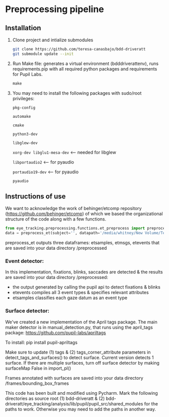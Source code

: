 
# Preprocessing pipeline
## Installation

1. Clone project and intialize submodules

   ```bash
   git clone https://github.com/teresa-canasbajo/bdd-driveratt
   git submodule update --init
   ```

2. Run Make file: generates a virtual environment (bdddriverattenv), runs requirements.pip with all required python packages and requirements for Pupil Labs.

   ```python
   make
   ```

3. You may need to install the following packages with sudo/root privileges:

   `pkg-config`

   `automake`

   `cmake`

   `python3-dev`

   `libglew-dev`

   `xorg-dev libglu1-mesa-dev` <-- needed for libglew

   `libportaudio2` <-- for pyaudio

   `portaudio19-dev` <-- for pyaudio

   `pyaudio`

## Instructions of use

We want to acknowledge the work of behinger/etcomp repository (https://github.com/behinger/etcomp) of which we based the organizational structure of the code along with a few functions.

```python
from eye_tracking.preprocessing.functions.et_preprocess import preprocess_et
data = preprocess_et(subject='', datapath='/media/whitney/New Volume/Teresa/bdd-driveratt/demo')
```

preprocess_et outputs three dataframes: etsamples, etmsgs, etevents that are saved into your data directory /preprocessed

### Event detector:

In this implementation, fixations, blinks, saccades are detected & the results are saved into your data directory /preprocessed:
- the output generated by calling the pupil api to detect fixations & blinks 
- etevents compiles all 3 event types & specifies relevant attributes
- etsamples classifies each gaze datum as an event type

### Surface detector:

We've created a new implementation of the April tags package. The main maker detector is in manual_detection.py, that runs using the april_tags package: https://github.com/pupil-labs/apriltags

To install: pip install pupil-apriltags

Make sure to update (1) tags & (2) tags_corner_attribute parameters in detect_tags_and_surfaces() to detect surface.
Current version detects 1 surface. 
If there are multiple surfaces, turn off surface detector by making surfaceMap False in import_pl()

Frames annotated with surfaces are saved into your data directory /frames/bounding_box_frames

This code has been built and modified using Pycharm.
Mark the following directories as source root (1) bdd-driveratt & (2) bdd-driveratt/eye_tracking/analysis/lib/pupil/pupil_src/shared_modules for the paths to work. 
Otherwise you may need to add the paths in another way.
